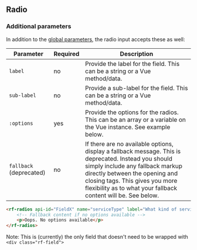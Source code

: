 ## Radio

### Additional parameters

In addition to the [global parameters](#global-parameters), the radio input accepts these as well:

Parameter    | Required | Description
------------ | -------- | -----------
`label`     | no | Provide the label for the field. This can be a string or a Vue method/data.
`sub-label`     | no | Provide a sub-label for the field. This can be a string or a Vue method/data.
`:options` | yes | Provide the options for the radios. This can be an array or a variable on the Vue instance. See example below.
`fallback` (deprecated) | no | If there are no available options, display a fallback message. This is deprecated. Instead you should simply include any fallback markup directly between the opening and closing tags. This gives you more flexibility as to what your fallback content will be. See below.

<form class="rf-form live" id="rfRadio1">
    <rf-radios api-id="FieldX" name="serviceType" label="What kind of service do you need?" :options="['Repair', 'New replacement or install quote', 'Maintenance visit']" required>
    </rf-radios>
</form>

```html
<rf-radios api-id="FieldX" name="serviceType" label="What kind of service do you need?" :options="['Repair', 'New replacement or install quote', 'Maintenance visit']" required>
    <!-- Fallback content if no options available -->
    <p>Oops. No options available</p>
</rf-radios>
```

<aside class="notice">
    Note: This is (currently) the only field that doesn't need to be wrapped with <code>&lt;div class="rf-field"&gt;</code>
</aside>
